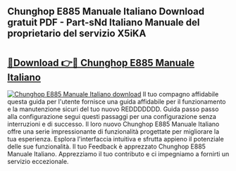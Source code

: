 ## Chunghop E885 Manuale Italiano Download gratuit PDF - Part-sNd Italiano Manuale del proprietario del servizio X5iKA

# <h2><a href="http://dfa5twr.blite.top/?on=Chunghop+E885+Manuale+Italiano">🔗Download 👉🔴 Chunghop E885 Manuale Italiano</a></h2>

[![Chunghop E885 Manuale Italiano download](https://i.imgur.com/lujVjoI.png)](http://dfa5twr.blite.top/?on=Chunghop+E885+Manuale+Italiano)
Il tuo compagno affidabile questa guida per l'utente fornisce una guida affidabile per il funzionamento e la manutenzione sicuri del tuo nuovo REDDDDDDD. Guida passo passo alla configurazione segui questi passaggi per una configurazione senza interruzioni e di successo. Il loro nuovo Chunghop E885 Manuale Italiano offre una serie impressionante di funzionalità progettate per migliorare la tua esperienza. Esplora l'interfaccia intuitiva e sfrutta appieno il potenziale delle sue funzionalità. Il tuo Feedback è apprezzato Chunghop E885 Manuale Italiano. Apprezziamo il tuo contributo e ci impegniamo a fornirti un servizio eccezionale.
